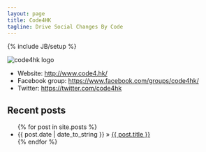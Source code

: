 ```yaml
---
layout: page
title: Code4HK
tagline: Drive Social Changes By Code
---
```

{% include JB/setup %}

<img id="logo" src="http://www.code4.hk/img/logo.png" alt="code4hk logo">


 - Website:        http://www.code4.hk/
 - Facebook group: https://www.facebook.com/groups/code4hk/
 - Twitter:        https://twitter.com/code4hk


<h2>Recent posts</h2>

<ul class="posts">
  {% for post in site.posts %}
    <li><span>{{ post.date | date_to_string }}</span> &raquo; <a href="{{ BASE_PATH }}{{ post.url }}">{{ post.title }}</a></li>
  {% endfor %}
</ul>


